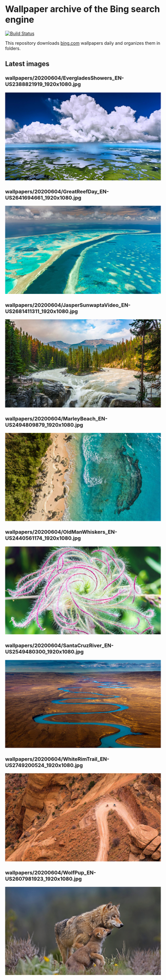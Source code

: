 # Wallpaper archive of the Bing search engine

[![Build Status](https://travis-ci.org/kijart/bing-daily-images-dl.svg?branch=wallpapers)](https://travis-ci.org/kijart/bing-daily-images-dl)

This repository downloads [bing.com](https://www.bing.com) wallpapers daily and organizes them in folders.

## Latest images

<!-- Wallpapers -->

### wallpapers/20200604/EvergladesShowers_EN-US2388821919_1920x1080.jpg

![wallpapers/20200604/EvergladesShowers_EN-US2388821919_1920x1080.jpg](wallpapers/20200604/EvergladesShowers_EN-US2388821919_1920x1080.jpg)

### wallpapers/20200604/GreatReefDay_EN-US2641694661_1920x1080.jpg

![wallpapers/20200604/GreatReefDay_EN-US2641694661_1920x1080.jpg](wallpapers/20200604/GreatReefDay_EN-US2641694661_1920x1080.jpg)

### wallpapers/20200604/JasperSunwaptaVideo_EN-US2681411311_1920x1080.jpg

![wallpapers/20200604/JasperSunwaptaVideo_EN-US2681411311_1920x1080.jpg](wallpapers/20200604/JasperSunwaptaVideo_EN-US2681411311_1920x1080.jpg)

### wallpapers/20200604/MarleyBeach_EN-US2494809879_1920x1080.jpg

![wallpapers/20200604/MarleyBeach_EN-US2494809879_1920x1080.jpg](wallpapers/20200604/MarleyBeach_EN-US2494809879_1920x1080.jpg)

### wallpapers/20200604/OldManWhiskers_EN-US2440561174_1920x1080.jpg

![wallpapers/20200604/OldManWhiskers_EN-US2440561174_1920x1080.jpg](wallpapers/20200604/OldManWhiskers_EN-US2440561174_1920x1080.jpg)

### wallpapers/20200604/SantaCruzRiver_EN-US2549480300_1920x1080.jpg

![wallpapers/20200604/SantaCruzRiver_EN-US2549480300_1920x1080.jpg](wallpapers/20200604/SantaCruzRiver_EN-US2549480300_1920x1080.jpg)

### wallpapers/20200604/WhiteRimTrail_EN-US2749200524_1920x1080.jpg

![wallpapers/20200604/WhiteRimTrail_EN-US2749200524_1920x1080.jpg](wallpapers/20200604/WhiteRimTrail_EN-US2749200524_1920x1080.jpg)

### wallpapers/20200604/WolfPup_EN-US2607981923_1920x1080.jpg

![wallpapers/20200604/WolfPup_EN-US2607981923_1920x1080.jpg](wallpapers/20200604/WolfPup_EN-US2607981923_1920x1080.jpg)

